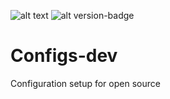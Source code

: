 ![alt text](https://img.shields.io/github/license/hagaika/Configs-dev)
![alt version-badge](https://img.shields.io/badge/dynamic/yaml?color=green&label=version&query=version&url=https%3A%2F%2Fraw.githubusercontent.com%2Fhagaika%2FConfigs-dev%2Fmaster%2Fpackage.yaml)

# Configs-dev
Configuration setup for open source
